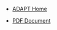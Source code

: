 * [ADAPT Home](https://adapt.paris21.org/home/)

* <a href="https://paris21.org/sites/default/files/inline-files/ADAPT_Manual_April%202019_Final_v1.2.pdf" download>PDF Document</a>

